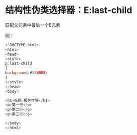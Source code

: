 # 结构性伪类选择器：E:last-child

匹配父元素中最后一个E元素

例：

```javascript
<!DOCTYPE html>
<html>
<head>
<style>
p:last-child
{
background:#35b558;
}
</style>
</head>
<body>

<h1>标题-极客学院</h1>
<p>第一行</p>
<p>第二行</p>
<p>第三行</p>

</body>
</html>
```
